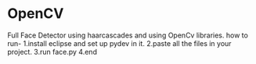 # OpenCV
Full Face Detector using haarcascades and using OpenCv libraries.
how to run-
1.install eclipse and set up pydev in it.
2.paste all the files in your project.
3.run face.py
4.end
